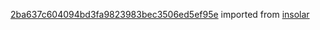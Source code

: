 [2ba637c604094bd3fa9823983bec3506ed5ef95e](https://github.com/insolar/insolar/commit/2ba637c604094bd3fa9823983bec3506ed5ef95e) imported from [insolar](https://github.com/insolar/insolar)
